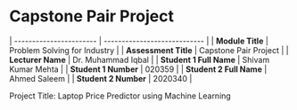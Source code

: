 # Capstone Pair Project

| ----------------------- | ---------------------------- |
| **Module Title**        | Problem Solving for Industry |
| **Assessment Title**    | Capstone Pair Project        |
| **Lecturer Name**       | Dr. Muhammad Iqbal           |
| **Student 1 Full Name** | Shivam Kumar Mehta           |
| **Student 1 Number**    | 020359                       |
| **Student 2 Full Name** | Ahmed Saleem                 |
| **Student 2 Number**    | 2020340                      |



Project Title: Laptop Price Predictor using Machine Learning
